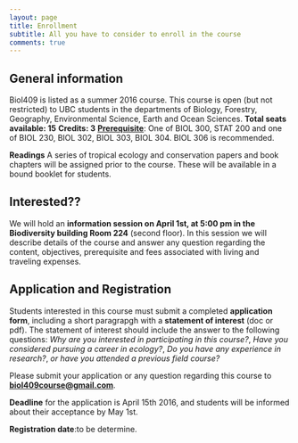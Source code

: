 ```yaml
---
layout: page
title: Enrollment 
subtitle: All you have to consider to enroll in the course
comments: true
---
```

## General information

Biol409 is listed as a summer 2016 course. This course is open (but not restricted) to UBC students in the departments of Biology,  Forestry, Geography, Environmental Science, Earth and Ocean Sciences. 
**Total seats available: 15**
**Credits: 3**
[**Prerequisite**](https://courses.students.ubc.ca/cs/main;jsessionid=632mj8pmdj5cf?pname=subjarea&tname=subjareas&req=3&dept=BIOL&course=409): One of BIOL 300, STAT 200 and one of BIOL 230, BIOL 302, BIOL 303, BIOL 304. BIOL 306 is recommended.

**Readings** A series of tropical ecology and conservation papers and book chapters will be assigned prior to the course. These will be available in a bound booklet for students.


## Interested?? 
We will hold an **information session on April 1st, at 5:00 pm in the Biodiversity building Room 224** (second floor). In this session we will describe details of the course and answer any question regarding the content, objectives, prerequisite and fees associated with living and traveling expenses.


## Application and Registration 
Students interested in this course must submit a completed **application form**, including a short paragrapgh with a **statement of interest** (doc or pdf). The statement of interest should include the answer to the following questions: _Why are you interested in participating in this course?_, _Have you considered pursuing a career in ecology?_, _Do you have any experience in research?_, _or have you attended a previous field course?_

Please submit your application or any question regarding this course to **biol409course@gmail.com**. 

**Deadline** for the application is April 15th 2016, and students will be informed about their acceptance by May 1st.

**Registration date**:to be determine.


